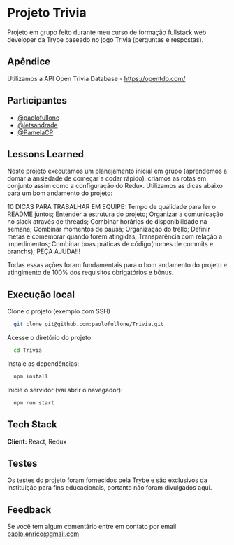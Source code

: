 
# Projeto Trivia

Projeto em grupo feito durante meu curso de formação fullstack web developer da Trybe baseado no jogo Trivia (perguntas e respostas).


## Apêndice

Utilizamos a API Open Trivia Database - https://opentdb.com/


## Participantes

- [@paolofullone](https://www.github.com/paolofullone)
- [@letsandrade](https://www.github.com/letsandrade)
- [@PamelaCP](https://www.github.com/PamelaCP)


## Lessons Learned

Neste projeto executamos um planejamento inicial em grupo (aprendemos a domar a ansiedade de começar a codar rápido), criamos as rotas em conjunto assim como a configuração do Redux. 
Utilizamos as dicas abaixo para um bom andamento do projeto:


10 DICAS PARA TRABALHAR EM EQUIPE:
Tempo de qualidade para ler o README juntos;
Entender a estrutura do projeto;
Organizar a comunicação no slack através de threads;
Combinar horários de disponibilidade na semana;
Combinar momentos de pausa;
Organização do trello;
Definir metas e comemorar quando forem atingidas;
Transparência com relação a impedimentos;
Combinar boas práticas de código(nomes de commits e branchs);
PEÇA AJUDA!!!

Todas essas ações foram fundamentais para o bom andamento do projeto e atingimento de 100% dos requisitos obrigatórios e bônus.
## Execução local

Clone o projeto (exemplo com SSH)

```bash
  git clone git@github.com:paolofullone/Trivia.git
```

Acesse o diretório do projeto:

```bash
  cd Trivia
```

Instale as dependências:

```bash
  npm install
```

Inicie o servidor (vai abrir o navegador):

```bash
  npm run start
```


## Tech Stack

**Client:** React, Redux




## Testes

Os testes do projeto foram fornecidos pela Trybe e são exclusivos da instituição para fins educacionais, portanto não foram divulgados aqui.

## Feedback

Se você tem algum comentário entre em contato por email paolo.enrico@gmail.com

